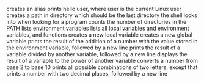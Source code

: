 creates an alias
prints hello user, where user is the current Linux user
creates a path in directory which should be the last directory the shell looks into when looking for a program
counts the number of directories in the PATH
lists environment variables
lists all local variables and environment variables, and functions
creates a new local variable
creates a new global variable
prints the result of the addition of a number with the value stored in the environment variable, followed by a new line
prints the result of a variable divided by another variable, followed by a new line
displays the result of a variable to the power of another variable
converts a number from base 2 to base 10
prints all possible combinations of two letters, except
that prints a number with two decimal places, followed by a new line

